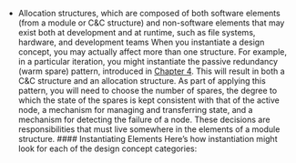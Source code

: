 *  Allocation structures, which are composed of both software elements (from a module or C&C structure) and non-software elements that may exist both at development and at runtime, such as file systems, hardware, and development teams When you instantiate a design concept, you may actually affect more than one structure. For example, in a particular iteration, you might instantiate the passive redundancy (warm spare) pattern, introduced in [Chapter 4](ch04.xhtml#ch04). This will result in both a C&C structure and an allocation structure. As part of applying this pattern, you will need to choose the number of spares, the degree to which the state of the spares is kept consistent with that of the active node, a mechanism for managing and transferring state, and a mechanism for detecting the failure of a node. These decisions are responsibilities that must live somewhere in the elements of a module structure. #### Instantiating Elements Here’s how instantiation might look for each of the design concept categories: